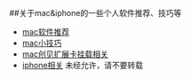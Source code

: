 ##关于mac&amp;iphone的一些个人软件推荐、技巧等
   - [mac软件推荐](https://github.com/zephyru5/Apple-Tips/blob/master/mac软件推荐.md)
   - [mac小技巧](https://github.com/zephyru5/Apple-Tips/blob/master/mac小技巧.md)
   - [mac创见扩展卡挂载相关](https://github.com/zephyru5/Apple-Tips/blob/master/创见扩展卡相关.md)
   - [iphone相关](暂时未更新)
未经允许，请不要转载
